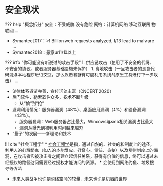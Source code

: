 安全现状
===

??? help "概念拆分"
	安全：不受威胁 没有危险
	网络：计算机网络 移动互联网 物联网 ...

* Symantec2017：>1 Billion web requests analyzed, 1/13 lead to malware ...
* Symantec2018：恶意url1/10以上

??? info "你可能没有听说过的攻击手段"
	1. 供应链攻击（使用了不安全的代码、不安全的协议、或者服务器基础设施未保护）
	1. 离地攻击（一旦攻击者的恶意代码能与本地程序进行交互，那么攻击者就有可能利用系统的原生工具进行下一步攻击）
	...

* 法律体系逐渐完善，宣传活动丰富（CNCERT 2020）
* 后门软件、勒索软件众多，技术不断升级
    * 从“偷”到“抢”
* 漏洞利用情况：服务器漏洞（48%）、桌面应用漏洞（4%）和设备漏洞（43%）。
	* 服务器漏洞：Web服务器占比最大，Windows与smb相关漏洞占比最大
	* 漏洞从曝光到被利用时间越来越短
* “量子”的发展——新理论和技术

!!! cite "社会工程学"
	* [社会工程学](socialengineering.md)是指，通过自然的、社会的和制度上的途径，利用人的心理弱点（如人的本能反应、好奇心、信任、贪婪）以及规则制度上的漏洞，在攻击者和被攻击者之间建立起信任关系，获得有价值的信息，终可以通过未经授权的路径访问需要经过授权才能访问的资源。
	* 会使用到网络钓鱼、垃圾搜寻等方法

* 未来人类战争也许是网络空间的较量，未来也许是机器的世界
